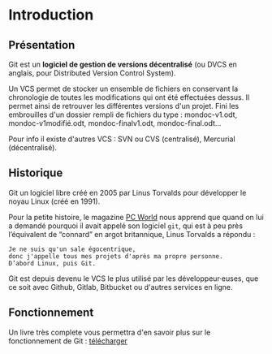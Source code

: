# Introduction

## Présentation
Git est un **logiciel de gestion de versions décentralisé** (ou DVCS en anglais, pour Distributed Version Control System).

Un VCS permet de stocker un ensemble de fichiers en conservant la chronologie de toutes les modifications qui ont été effectuées dessus. Il permet ainsi de retrouver les différentes versions d'un projet.
Fini les embrouilles d'un dossier rempli de fichiers du type : mondoc-v1.odt, mondoc-v1modifié.odt, mondoc-finalv1.odt, mondoc-final.odt...

Pour info il existe d'autres VCS : SVN ou CVS (centralisé), Mercurial (décentralisé).


## Historique

Git un logiciel libre créé en 2005 par Linus Torvalds pour développer le noyau Linux (créé en 1991).

Pour la petite histoire, le magazine [PC World](https://www.pcworld.com/) nous apprend que quand on lui a demandé pourquoi il avait appelé son logiciel `git`, qui est à peu près l’équivalent de “connard” en argot britannique, Linus Torvalds a répondu :

    Je ne suis qu'un sale égocentrique, 
    donc j'appelle tous mes projets d'après ma propre personne. 
    D’abord Linux, puis Git.

Git est depuis devenu le VCS le plus utilisé par les développeur·euses, que ce soit avec Github, Gitlab, Bitbucket
ou d'autres services en ligne. 


## Fonctionnement

Un livre très complete vous permettra d'en savoir plus sur le fonctionnement de Git :
[télécharger](https://github.com/progit/progit2-fr/releases/download/2.1.68/progit.epub)

